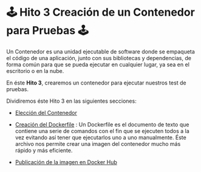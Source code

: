 # 🕹 Hito 3 Creación de un Contenedor para Pruebas 🕹

Un Contenedor es una unidad ejecutable de software donde se empaqueta el código de una aplicación, junto con sus bibliotecas y dependencias, de forma común para que se pueda ejecutar en cualquier lugar, ya sea en el escritorio o en la nube. 

En éste **Hito 3**, crearemos un contenedor para ejecutar nuestros test de pruebas.

Dividiremos éste Hito 3 en las siguientes secciones:

  - [Elección del Contenedor](https://github.com/dalkisbustos/Proyecto_Final/blob/main/Docs/Hito%203/Eleccion_Docker.md)
  
  - [Creación del Dockerfile](https://github.com/dalkisbustos/Proyecto_Final/blob/main/Dockerfile) : Un Dockerfile es el documento de texto que contiene una serie de comandos con el fin que se ejecuten todos a la vez evitando así tener que ejecutarlos uno a uno manualmente. Éste archivo nos permite crear una imagen del contenedor mucho más rápido y más eficiente.
  
  - [Publicación de la imagen en Docker Hub](https://github.com/dalkisbustos/Proyecto_Final/blob/main/Docs/Hito%203/Publicacion_docker_hub.md)
